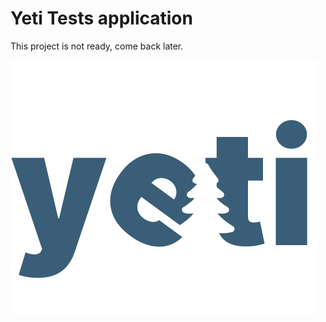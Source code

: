 # Yeti Tests application

This project is not ready, come back later.

<img src="https://github.com/leckliss/yeti/blob/main/src/imgs/Logo.svg">
